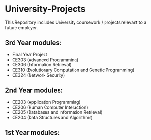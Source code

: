 # University-Projects

This Repository includes University coursework / projects relevant to a future employer.

## 3rd Year modules:
- Final Year Project
- CE303 (Advanced Programming)
- CE306 (Information Retrieval)
- CE310 (Evolutionary Computation and Genetic Programming)
- CE324 (Network Security)

## 2nd Year modules:
- CE203 (Application Programming)
- CE206 (Human Computer Interaction)
- CE205 (Databases and Information Retrieval)
- CE204 (Data Structures and Algorithms)

## 1st Year modules:

